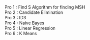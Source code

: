 Pro 1 : Find S Algorithm for finding MSH <br>
Pro 2 : Candidate Elimination <br>
Pro 3 : ID3 <br>
Pro 4 : Naive Bayes <br>
Pro 5 : Linear Regression <br>
Pro 6 : K Means <br>

